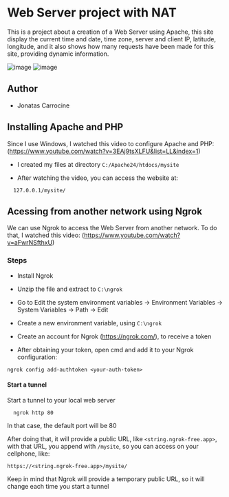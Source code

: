 # Web Server project with NAT

This is a project about a creation of a Web Server using Apache, this site display the current time and date, time zone, server and client IP, latitude, longitude, and it also shows how many requests have been made for this site, providing dynamic information.

![image](https://github.com/JonatasCarrocine/Redes_de_Computadores/assets/39377609/c1525950-a61e-4545-bd55-13a52db14869)
![image](https://github.com/JonatasCarrocine/Redes_de_Computadores/assets/39377609/e6d5f7f4-f140-487e-9dda-6c871e164519)



## Author

 - Jonatas Carrocine

## Installing Apache and PHP

Since I use Windows, I watched this video to configure Apache and PHP: (https://www.youtube.com/watch?v=3EAj9tsXLFU&list=LL&index=1)

- I created my files at directory ``` C:/Apache24/htdocs/mysite ```

- After watching the video, you can access the website at:

```
  127.0.0.1/mysite/
```

## Acessing from another network using Ngrok

We can use Ngrok to access the Web Server from another network. To do that, I watched this video: (https://www.youtube.com/watch?v=aFwrNSfthxU)

### Steps

- Install Ngrok
- Unzip the file and extract to ``` C:\ngrok ```
- Go to Edit the system environment variables -> Environment Variables -> System Variables -> Path -> Edit
- Create a new environment variable, using ``` C:\ngrok ```

- Create an account for Ngrok (https://ngrok.com/), to receive a token
- After obtaining your token, open cmd and add it to your Ngrok configuration:
```
ngrok config add-authtoken <your-auth-token>
```
#### Start a tunnel

Start a tunnel to your local web server
```
  ngrok http 80
```
In that case, the default port will be 80

After doing that, it will provide a public URL, like ```<string.ngrok-free.app>```, with that URL, you append with ``` /mysite ```, so you can access on your cellphone, like:
```
https://<string.ngrok-free.app>/mysite/
```
Keep in mind that Ngrok will provide a temporary public URL, so it will change each time you start a tunnel
